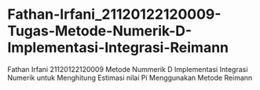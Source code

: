 # Fathan-Irfani_21120122120009-Tugas-Metode-Numerik-D-Implementasi-Integrasi-Reimann
Fathan Irfani
21120122120009
Metode Nummerik D
Implementasi Integrasi Numerik untuk Menghitung Estimasi nilai Pi Menggunakan Metode Reimann
